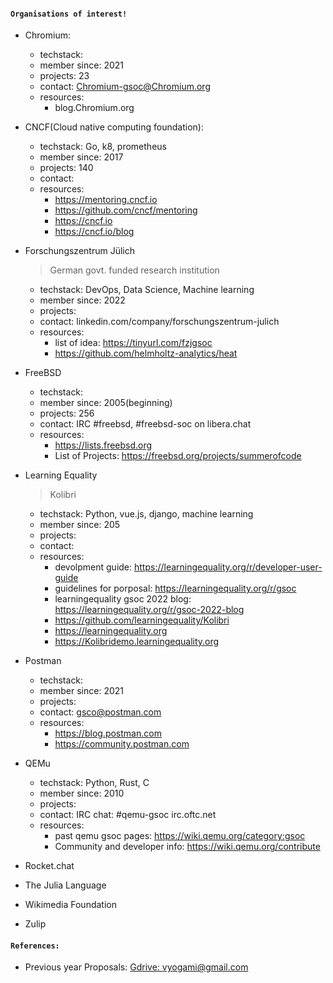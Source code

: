 #### `Organisations of interest!`

- Chromium:

  - techstack:
  - member since: 2021
  - projects: 23
  - contact: Chromium-gsoc@Chromium.org
  - resources:
    - blog.Chromium.org

- CNCF(Cloud native computing foundation):

  - techstack: Go, k8, prometheus
  - member since: 2017
  - projects: 140
  - contact:
  - resources:
    - https://mentoring.cncf.io
    - https://github.com/cncf/mentoring
    - https://cncf.io
    - https://cncf.io/blog

- Forschungszentrum Jülich

  > German govt. funded research institution

  - techstack: DevOps, Data Science, Machine learning
  - member since: 2022
  - projects:
  - contact: linkedin.com/company/forschungszentrum-julich
  - resources:
    - list of idea: https://tinyurl.com/fzjgsoc
    - https://github.com/helmholtz-analytics/heat

- FreeBSD

  - techstack:
  - member since: 2005(beginning)
  - projects: 256
  - contact: IRC #freebsd, #freebsd-soc on libera.chat
  - resources:
    - https://lists.freebsd.org
    - List of Projects: https://freebsd.org/projects/summerofcode

- Learning Equality
  > Kolibri
  - techstack: Python, vue.js, django, machine learning
  - member since: 205
  - projects:
  - contact:
  - resources:
    - devolpment guide: https://learningequality.org/r/developer-user-guide
    - guidelines for porposal: https://learningequality.org/r/gsoc
    - learningequality gsoc 2022 blog: https://learningequality.org/r/gsoc-2022-blog
    - https://github.com/learningequality/Kolibri
    - https://learningequality.org
    - https://Kolibridemo.learningequality.org
- Postman
  - techstack:
  - member since: 2021
  - projects:
  - contact: gsco@postman.com
  - resources:
    - https://blog.postman.com
    - https://community.postman.com
- QEMu
  - techstack: Python, Rust, C
  - member since: 2010
  - projects:
  - contact: IRC chat: #qemu-gsoc irc.oftc.net
  - resources:
    - past qemu gsoc pages: https://wiki.qemu.org/category:gsoc
    - Community and developer info: https://wiki.qemu.org/contribute
- Rocket.chat
- The Julia Language
- Wikimedia Foundation
- Zulip

#### `References:`

- Previous year Proposals: [Gdrive: vyogami@gmail.com](https://drive.google.com/drive/folders/1bxPN3mDnZEcKbmQAgkO4NiUCXfHvzdM6?usp=sharing)
